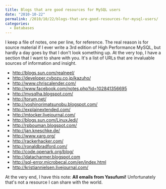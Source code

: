 ```yaml
---
title: Blogs that are good resources for MySQL users
date: "2010-10-22"
permalink: /2010/10/22/blogs-that-are-good-resources-for-mysql-users/
categories:
  - Databases
---
```

I keep a file of notes, one per line, for reference. The real reason is for source material if I ever write a 3rd edition of High Performance MySQL, but hardly a day goes by that I don't look something up. At the very top, I have a section that I want to share with you. It's a list of URLs that are invaluable sources of information and insight.

*   <http://blogs.sun.com/realneel/>
*   <http://developer.cybozu.co.jp/kazuho/>
*   <http://www.chriscalender.com/>
*   <http://www.facebook.com/notes.php?id=102841356695>
*   [http://mysqlha.blogspot.com/ ][1]
*   <http://torum.net/>
*   <http://yoshinorimatsunobu.blogspot.com/>
*   <http://explainextended.com/>
*   <http://mtocker.livejournal.com/>
*   <http://blogs.sun.com/LinuxJedi/>
*   <http://rpbouman.blogspot.com/>
*   <http://jan.kneschke.de/>
*   <http://www.xarg.org/>
*   <http://rackerhacker.com/>
*   <http://ronaldbradford.com/>
*   <http://code.openark.org/blog/>
*   <http://datacharmer.blogspot.com>
*   <http://sql-error.microbecal.com/en/index.html>
*   <http://kristiannielsen.livejournal.com/>

At the very end, I have this note: **All emails from Yasufumi!** Unfortunately that's not a resource I can share with the world.

 [1]: http://mysqlha.blogspot.com/
